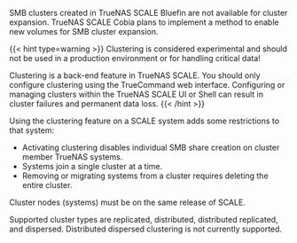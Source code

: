 &NewLine;

SMB clusters created in TrueNAS SCALE Bluefin are not available for cluster expansion. 
TrueNAS SCALE Cobia plans to implement a method to enable new volumes for SMB cluster expansion.

{{< hint type=warning >}}
Clustering is considered experimental and should not be used in a production environment or for handling critical data!

Clustering is a back-end feature in TrueNAS SCALE. You should only configure clustering using the TrueCommand web interface.
Configuring or managing clusters within the TrueNAS SCALE UI or Shell can result in cluster failures and permanent data loss.
{{< /hint >}}

Using the clustering feature on a SCALE system adds some restrictions to that system:

* Activating clustering disables individual SMB share creation on cluster member TrueNAS systems.
* Systems join a single cluster at a time.
* Removing or migrating systems from a cluster requires deleting the entire cluster.


Cluster nodes (systems) must be on the same release of SCALE.

Supported cluster types are replicated, distributed, distributed replicated, and dispersed. 
Distributed dispersed clustering is not currently supported.